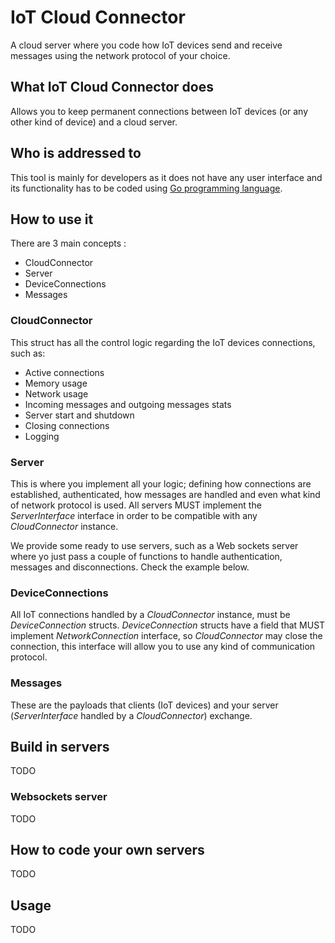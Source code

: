 # IoT Cloud Connector

A cloud server where you code how IoT devices send and receive messages using the network protocol of your choice.

## What IoT Cloud Connector does

Allows you to keep permanent connections between IoT devices (or any other kind of device) and a cloud server.

## Who is addressed to

This tool is mainly for developers as it does not have any user interface and its functionality
has to be coded using [Go programming language](https://golang.org/).

## How to use it

There are 3 main concepts :
- CloudConnector
- Server
- DeviceConnections
- Messages


### CloudConnector

This struct has all the control logic regarding the IoT devices connections, such as:

- Active connections
- Memory usage
- Network usage
- Incoming messages and outgoing messages stats
- Server start and shutdown
- Closing connections
- Logging

### Server

This is where you implement all your logic; defining how connections are established,
authenticated, how messages are handled and even what kind of network protocol is used.
All servers MUST implement the *ServerInterface* interface in order to be compatible
with any *CloudConnector* instance.

We provide some ready to use servers, such as a Web sockets server where yo just pass
a couple of functions to handle authentication, messages and disconnections. 
Check the example below.

### DeviceConnections

All IoT connections handled by a *CloudConnector* instance, must be *DeviceConnection* structs.
*DeviceConnection* structs have a field that MUST implement *NetworkConnection* interface,
so *CloudConnector* may close the connection, this interface will allow you to use
any kind of communication protocol.

### Messages

These are the payloads that clients (IoT devices) and your server (*ServerInterface* handled by a *CloudConnector*) exchange.

## Build in servers

TODO

### Websockets server

TODO

## How to code your own servers

TODO

## Usage

TODO
